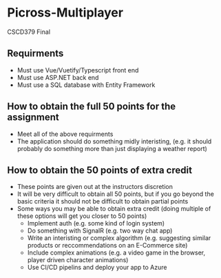 # Picross-Multiplayer
CSCD379 Final

## Requirments
- Must use Vue/Vuetify/Typescript front end
- Must use ASP.NET back end
- Must use a SQL database with Entity Framework

## How to obtain the full 50 points for the assignment
- Meet all of the above requirments
- The application should do something midly interisting, (e.g. it should probably do something more than just displaying a weather report)

## How to obtain the 50 points of extra credit
- These points are given out at the instructors discretion
- It will be very difficult to obtain all 50 points, but if you go beyond the basic criteria it should not be difficult to obtain partial points
- Some ways you may be able to obtain extra credit (doing multiple of these options will get you closer to 50 points)
  - Implement auth (e.g. some kind of login system)
  - Do something with SignalR (e.g. two way chat app)
  - Write an interisting or complex algorithm (e.g. suggesting similar products or reccommendations on an E-Commerce site)
  - Include complex animations (e.g. a video game in the browser, player driven character animations)
  - Use CI/CD pipelins and deploy your app to Azure


